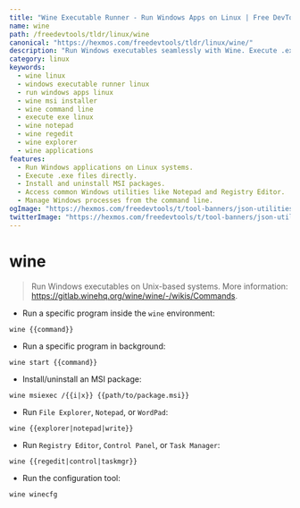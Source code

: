 ```yaml
---
title: "Wine Executable Runner - Run Windows Apps on Linux | Free DevTools"
name: wine
path: /freedevtools/tldr/linux/wine
canonical: "https://hexmos.com/freedevtools/tldr/linux/wine/"
description: "Run Windows executables seamlessly with Wine. Execute .exe files, install MSI packages, and utilize common Windows applications directly on Linux systems. Free online tool, no registration required."
category: linux
keywords:
  - wine linux
  - windows executable runner linux
  - run windows apps linux
  - wine msi installer
  - wine command line
  - execute exe linux
  - wine notepad
  - wine regedit
  - wine explorer
  - wine applications
features:
  - Run Windows applications on Linux systems.
  - Execute .exe files directly.
  - Install and uninstall MSI packages.
  - Access common Windows utilities like Notepad and Registry Editor.
  - Manage Windows processes from the command line.
ogImage: "https://hexmos.com/freedevtools/t/tool-banners/json-utilities-banner.png"
twitterImage: "https://hexmos.com/freedevtools/t/tool-banners/json-utilities-banner.png"
---
```


# wine

> Run Windows executables on Unix-based systems.
> More information: <https://gitlab.winehq.org/wine/wine/-/wikis/Commands>.

- Run a specific program inside the `wine` environment:

`wine {{command}}`

- Run a specific program in background:

`wine start {{command}}`

- Install/uninstall an MSI package:

`wine msiexec /{{i|x}} {{path/to/package.msi}}`

- Run `File Explorer`, `Notepad`, or `WordPad`:

`wine {{explorer|notepad|write}}`

- Run `Registry Editor`, `Control Panel`, or `Task Manager`:

`wine {{regedit|control|taskmgr}}`

- Run the configuration tool:

`wine winecfg`
